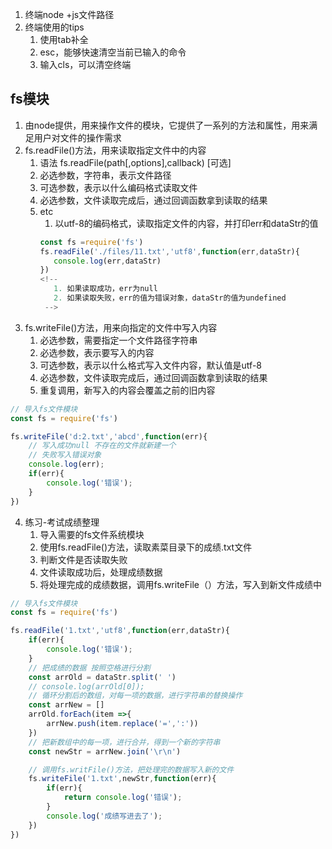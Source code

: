 1. 终端node +js文件路径
2. 终端使用的tips
   1. 使用tab补全
   2. esc，能够快速清空当前已输入的命令
   3. 输入cls，可以清空终端


## fs模块
1. 由node提供，用来操作文件的模块，它提供了一系列的方法和属性，用来满足用户对文件的操作需求
2. fs.readFile()方法，用来读取指定文件中的内容
   1. 语法 fs.readFile(path[,options],callback) [可选]
   2. 必选参数，字符串，表示文件路径
   3. 可选参数，表示以什么编码格式读取文件
   4. 必选参数，文件读取完成后，通过回调函数拿到读取的结果
   5. etc
      1. 以utf-8的编码格式，读取指定文件的内容，并打印err和dataStr的值
      ```js
      const fs =require('fs')
      fs.readFile('./files/11.txt','utf8',function(err,dataStr){
         console.log(err,dataStr)
      })
      <!-- 
         1. 如果读取成功，err为null
         2. 如果读取失败，err的值为错误对象，dataStr的值为undefined
       -->
      ```
3. fs.writeFile()方法，用来向指定的文件中写入内容
   1. 必选参数，需要指定一个文件路径字符串
   2. 必选参数，表示要写入的内容
   3. 可选参数，表示以什么格式写入文件内容，默认值是utf-8
   4. 必选参数，文件读取完成后，通过回调函数拿到读取的结果
   5. 重复调用，新写入的内容会覆盖之前的旧内容
```js
// 导入fs文件模块
const fs = require('fs')

fs.writeFile('d:2.txt','abcd',function(err){
    // 写入成功null 不存在的文件就新建一个
    // 失败写入错误对象
    console.log(err);
    if(err){
        console.log('错误');
    }
})


```
4. 练习-考试成绩整理
   1. 导入需要的fs文件系统模块
   2. 使用fs.readFile()方法，读取素菜目录下的成绩.txt文件
   3. 判断文件是否读取失败
   4. 文件读取成功后，处理成绩数据
   5. 将处理完成的成绩数据，调用fs.writeFile（）方法，写入到新文件成绩中
```js
// 导入fs文件模块
const fs = require('fs')

fs.readFile('1.txt','utf8',function(err,dataStr){
    if(err){
        console.log('错误');
    }
    // 把成绩的数据 按照空格进行分割
    const arrOld = dataStr.split(' ')
    // console.log(arrOld[0]);
    // 循环分割后的数组，对每一项的数据，进行字符串的替换操作
    const arrNew = []
    arrOld.forEach(item =>{
        arrNew.push(item.replace('=',':'))
    })
    // 把新数组中的每一项，进行合并，得到一个新的字符串
    const newStr = arrNew.join('\r\n')

    // 调用fs.writFile()方法，把处理完的数据写入新的文件
    fs.writeFile('1.txt',newStr,function(err){
        if(err){
            return console.log('错误');
        }
        console.log('成绩写进去了');
    })
})

```